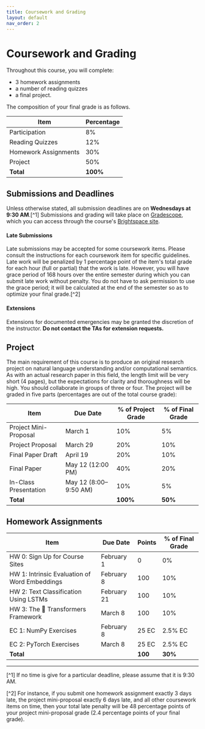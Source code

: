 ```yaml
---
title: Coursework and Grading
layout: default
nav_order: 2
---
```


# Coursework and Grading

Throughout this course, you will complete:
* 3 homework assignments
* a number of reading quizzes
* a final project.

The composition of your final grade is as follows.

| Item                 | Percentage |
|----------------------|------------|
| Participation        | 8%         |
| Reading Quizzes      | 12%        |
| Homework Assignments | 30%        |
| Project              | 50%        |
| **Total**            | **100%**   |

## Submissions and Deadlines

Unless otherwise stated, all submission deadlines are on **Wednesdays at 9:30 AM**.[^1] Submissions and grading will 
take place on [Gradescope](https://www.gradescope.com/), which you can access through the course's 
[Brightspace site](https://brightspace.nyu.edu/d2l/home/244031).

#### Late Submissions
Late submissions may be accepted for some coursework items. Please consult the instructions for each coursework item 
for specific guidelines. Late work will be penalized by 1 percentage point of the item's total grade for each hour 
(full or partial) that the work is late. However, you will have grace period of 168 hours over the entire semester 
during which you can submit late work without penalty. You do not have to ask permission to use the grace period; it 
will be calculated at the end of the semester so as to optimize your final grade.[^2]

#### Extensions
Extensions for documented emergencies may be granted the discretion of the instructor. **Do not contact the TAs for extension requests.**

## Project

The main requirement of this course is to produce an original research project on natural language understanding 
and/or computational semantics. As with an actual research paper in this field, the length limit will be very short (4 pages), but the expectations for clarity and thoroughness will be high. You should collaborate in groups of three or four. The project will be graded in five parts (percentages are out of the total course grade):

| Item                  | Due Date              | % of Project Grade | % of Final Grade | 
|-----------------------|-----------------------|--------------------|------------------|
| Project Mini-Proposal | March 1               | 10%                | 5%               |
| Project Proposal      | March 29              | 20%                | 10%              |
| Final Paper Draft     | April 19              | 20%                | 10%              |
| Final Paper           | May 12 (12:00 PM)     | 40%                | 20%              |
| In-Class Presentation | May 12 (8:00–9:50 AM) | 10%                | 5%               |
| **Total**             |                       | **100%**           | **50%**          |

## Homework Assignments

| Item                                          | Due Date    | Points  | % of Final Grade |
|-----------------------------------------------|-------------|---------|------------------|
| HW 0: Sign Up for Course Sites                | February 1  | 0       | 0%               |
| HW 1: Intrinsic Evaluation of Word Embeddings | February 8  | 100     | 10%              |
| HW 2: Text Classification Using LSTMs         | February 21 | 100     | 10%              |
| HW 3: The 🤗 Transformers Framework           | March 8     | 100     | 10%              |
| EC 1: NumPy Exercises                         | February 8  | 25 EC   | 2.5% EC          |
| EC 2: PyTorch Exercises                       | March 8     | 25 EC   | 2.5% EC          |
| **Total**                                     |             | **100** | **30%**          |

----
[^1] If no time is give for a particular deadline, please assume that it is 9:30 AM.

[^2] For instance, if you submit one homework assignment exactly 3 days late, the project mini-proposal exactly 6 days 
late, and all other coursework items on time, then your total late penalty will be 48 percentage points of your project 
mini-proposal 
grade (2.4 percentage points of your final grade).